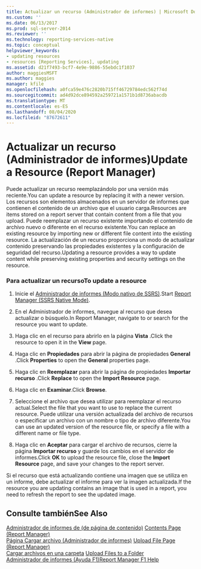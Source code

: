 ```yaml
---
title: Actualizar un recurso (Administrador de informes) | Microsoft Docs
ms.custom: ''
ms.date: 06/13/2017
ms.prod: sql-server-2014
ms.reviewer: ''
ms.technology: reporting-services-native
ms.topic: conceptual
helpviewer_keywords:
- updating resources
- resources [Reporting Services], updating
ms.assetid: d21f7493-bcf7-4e9e-9886-55ebdc1f1037
author: maggiesMSFT
ms.author: maggies
manager: kfile
ms.openlocfilehash: a0fca59e476c2820b715ff46729784edc562f74d
ms.sourcegitcommit: ad4d92dce894592a259721a1571b1d8736abacdb
ms.translationtype: MT
ms.contentlocale: es-ES
ms.lasthandoff: 08/04/2020
ms.locfileid: "87672611"
---
```

# <a name="update-a-resource-report-manager"></a><span data-ttu-id="ec1c0-102">Actualizar un recurso (Administrador de informes)</span><span class="sxs-lookup"><span data-stu-id="ec1c0-102">Update a Resource (Report Manager)</span></span>
  <span data-ttu-id="ec1c0-103">Puede actualizar un recurso reemplazándolo por una versión más reciente.</span><span class="sxs-lookup"><span data-stu-id="ec1c0-103">You can update a resource by replacing it with a newer version.</span></span> <span data-ttu-id="ec1c0-104">Los recursos son elementos almacenados en un servidor de informes que contienen el contenido de un archivo que el usuario carga.</span><span class="sxs-lookup"><span data-stu-id="ec1c0-104">Resources are items stored on a report server that contain content from a file that you upload.</span></span> <span data-ttu-id="ec1c0-105">Puede reemplazar un recurso existente importando el contenido de archivo nuevo o diferente en el recurso existente.</span><span class="sxs-lookup"><span data-stu-id="ec1c0-105">You can replace an existing resource by importing new or different file content into the existing resource.</span></span> <span data-ttu-id="ec1c0-106">La actualización de un recurso proporciona un modo de actualizar contenido preservando las propiedades existentes y la configuración de seguridad del recurso.</span><span class="sxs-lookup"><span data-stu-id="ec1c0-106">Updating a resource provides a way to update content while preserving existing properties and security settings on the resource.</span></span>  
  
### <a name="to-update-a-resource"></a><span data-ttu-id="ec1c0-107">Para actualizar un recurso</span><span class="sxs-lookup"><span data-stu-id="ec1c0-107">To update a resource</span></span>  
  
1.  <span data-ttu-id="ec1c0-108">Inicie el [Administrador de informes &#40;Modo nativo de SSRS&#41;](../report-manager-ssrs-native-mode.md).</span><span class="sxs-lookup"><span data-stu-id="ec1c0-108">Start [Report Manager  &#40;SSRS Native Mode&#41;](../report-manager-ssrs-native-mode.md).</span></span>  
  
2.  <span data-ttu-id="ec1c0-109">En el Administrador de informes, navegue al recurso que desea actualizar o búsquelo.</span><span class="sxs-lookup"><span data-stu-id="ec1c0-109">In Report Manager, navigate to or search for the resource you want to update.</span></span>  
  
3.  <span data-ttu-id="ec1c0-110">Haga clic en el recurso para abrirlo en la página **Vista** .</span><span class="sxs-lookup"><span data-stu-id="ec1c0-110">Click the resource to open it in the **View** page.</span></span>  
  
4.  <span data-ttu-id="ec1c0-111">Haga clic en **Propiedades** para abrir la página de propiedades **General** .</span><span class="sxs-lookup"><span data-stu-id="ec1c0-111">Click **Properties** to open the **General** properties page.</span></span>  
  
5.  <span data-ttu-id="ec1c0-112">Haga clic en **Reemplazar** para abrir la página de propiedades **Importar recurso** .</span><span class="sxs-lookup"><span data-stu-id="ec1c0-112">Click **Replace** to open the **Import Resource** page.</span></span>  
  
6.  <span data-ttu-id="ec1c0-113">Haga clic en **Examinar**.</span><span class="sxs-lookup"><span data-stu-id="ec1c0-113">Click **Browse**.</span></span>  
  
7.  <span data-ttu-id="ec1c0-114">Seleccione el archivo que desea utilizar para reemplazar el recurso actual.</span><span class="sxs-lookup"><span data-stu-id="ec1c0-114">Select the file that you want to use to replace the current resource.</span></span> <span data-ttu-id="ec1c0-115">Puede utilizar una versión actualizada del archivo de recursos o especificar un archivo con un nombre o tipo de archivo diferente.</span><span class="sxs-lookup"><span data-stu-id="ec1c0-115">You can use an updated version of the resource file, or specify a file with a different name or file type.</span></span>  
  
8.  <span data-ttu-id="ec1c0-116">Haga clic en **Aceptar** para cargar el archivo de recursos, cierre la página **Importar recurso** y guarde los cambios en el servidor de informes.</span><span class="sxs-lookup"><span data-stu-id="ec1c0-116">Click **OK** to upload the resource file, close the **Import Resource** page, and save your changes to the report server.</span></span>  
  
 <span data-ttu-id="ec1c0-117">Si el recurso que está actualizando contiene una imagen que se utiliza en un informe, debe actualizar el informe para ver la imagen actualizada.</span><span class="sxs-lookup"><span data-stu-id="ec1c0-117">If the resource you are updating contains an image that is used in a report, you need to refresh the report to see the updated image.</span></span>  
  
## <a name="see-also"></a><span data-ttu-id="ec1c0-118">Consulte también</span><span class="sxs-lookup"><span data-stu-id="ec1c0-118">See Also</span></span>  
 <span data-ttu-id="ec1c0-119">[Administrador de informes de &#40;de página de contenido&#41;](../contents-page-report-manager.md) </span><span class="sxs-lookup"><span data-stu-id="ec1c0-119">[Contents Page &#40;Report Manager&#41;](../contents-page-report-manager.md) </span></span>  
 <span data-ttu-id="ec1c0-120">[Página Cargar archivo &#40;Administrador de informes&#41;](../upload-file-page-report-manager.md) </span><span class="sxs-lookup"><span data-stu-id="ec1c0-120">[Upload File Page &#40;Report Manager&#41;](../upload-file-page-report-manager.md) </span></span>  
 <span data-ttu-id="ec1c0-121">[Cargar archivos en una carpeta](upload-files-to-a-folder.md) </span><span class="sxs-lookup"><span data-stu-id="ec1c0-121">[Upload Files to a Folder](upload-files-to-a-folder.md) </span></span>  
 [<span data-ttu-id="ec1c0-122">Administrador de informes (Ayuda F1)</span><span class="sxs-lookup"><span data-stu-id="ec1c0-122">Report Manager F1 Help</span></span>](../report-manager-f1-help.md)  
  
  
